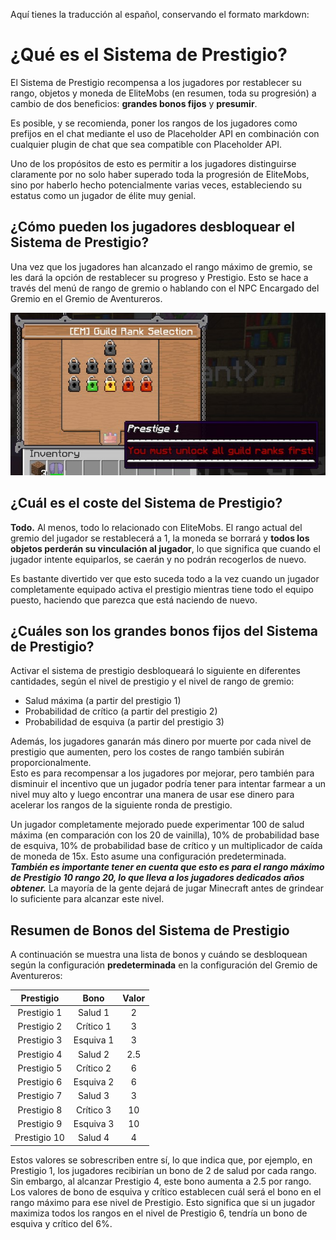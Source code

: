 Aquí tienes la traducción al español, conservando el formato markdown:

# ¿Qué es el Sistema de Prestigio?

El Sistema de Prestigio recompensa a los jugadores por restablecer su rango, objetos y moneda de EliteMobs (en resumen, toda su progresión) a cambio de dos beneficios: **grandes bonos fijos** y **presumir**.

Es posible, y se recomienda, poner los rangos de los jugadores como prefijos en el chat mediante el uso de Placeholder API en combinación con cualquier plugin de chat que sea compatible con Placeholder API.

Uno de los propósitos de esto es permitir a los jugadores distinguirse claramente por no solo haber superado toda la progresión de EliteMobs, sino por haberlo hecho potencialmente varias veces, estableciendo su estatus como un jugador de élite muy genial.

## ¿Cómo pueden los jugadores desbloquear el Sistema de Prestigio?

Una vez que los jugadores han alcanzado el rango máximo de gremio, se les dará la opción de restablecer su progreso y Prestigio. Esto se hace a través del menú de rango de gremio o hablando con el NPC Encargado del Gremio en el Gremio de Aventureros.

<div align="center">

![prestige_guild_rank.jpg](../../../img/wiki/prestige_guild_rank.jpg)

</div>

## ¿Cuál es el coste del Sistema de Prestigio?

**Todo.** Al menos, todo lo relacionado con EliteMobs. El rango actual del gremio del jugador se restablecerá a 1, la moneda se borrará y **todos los objetos perderán su vinculación al jugador**, lo que significa que cuando el jugador intente equiparlos, se caerán y no podrán recogerlos de nuevo.

Es bastante divertido ver que esto suceda todo a la vez cuando un jugador completamente equipado activa el prestigio mientras tiene todo el equipo puesto, haciendo que parezca que está naciendo de nuevo.

## ¿Cuáles son los grandes bonos fijos del Sistema de Prestigio?

Activar el sistema de prestigio desbloqueará lo siguiente en diferentes cantidades, según el nivel de prestigio y el nivel de rango de gremio:

- Salud máxima (a partir del prestigio 1)
- Probabilidad de crítico (a partir del prestigio 2)
- Probabilidad de esquiva (a partir del prestigio 3)

Además, los jugadores ganarán más dinero por muerte por cada nivel de prestigio que aumenten, pero los costes de rango también subirán proporcionalmente. <br>Esto es para recompensar a los jugadores por mejorar, pero también para disminuir el incentivo que un jugador podría tener para intentar farmear a un nivel muy alto y luego encontrar una manera de usar ese dinero para acelerar los rangos de la siguiente ronda de prestigio.

Un jugador completamente mejorado puede experimentar 100 de salud máxima (en comparación con los 20 de vainilla), 10% de probabilidad base de esquiva, 10% de probabilidad base de crítico y un multiplicador de caída de moneda de 15x. Esto asume una configuración predeterminada. ***También es importante tener en cuenta que esto es para el rango máximo de Prestigio 10 rango 20, lo que lleva a los jugadores dedicados años obtener.*** La mayoría de la gente dejará de jugar Minecraft antes de grindear lo suficiente para alcanzar este nivel.

## Resumen de Bonos del Sistema de Prestigio
A continuación se muestra una lista de bonos y cuándo se desbloquean según la configuración **predeterminada** en la configuración del Gremio de Aventureros:

<div align="center">

| Prestigio   | Bono       | Valor          |
|:-----------:|:----------:|:--------------:|
| Prestigio 1 | Salud 1    | 2              |
| Prestigio 2 | Crítico 1  | 3              | En realidad 3
| Prestigio 3 | Esquiva 1  | 3              | En realidad 4
| Prestigio 4 | Salud 2    | 2.5            |
| Prestigio 5 | Crítico 2  | 6              |
| Prestigio 6 | Esquiva 2  | 6              |
| Prestigio 7 | Salud 3    | 3              |
| Prestigio 8 | Crítico 3  | 10             |
| Prestigio 9 | Esquiva 3  | 10             |
| Prestigio 10| Salud 4    | 4              |

</div>

Estos valores se sobrescriben entre sí, lo que indica que, por ejemplo, en Prestigio 1, los jugadores recibirían un bono de 2 de salud por cada rango. Sin embargo, al alcanzar Prestigio 4, este bono aumenta a 2.5 por rango.
<br>Los valores de bono de esquiva y crítico establecen cuál será el bono en el rango máximo para ese nivel de Prestigio. Esto significa que si un jugador maximiza todos los rangos en el nivel de Prestigio 6, tendría un bono de esquiva y crítico del 6%.